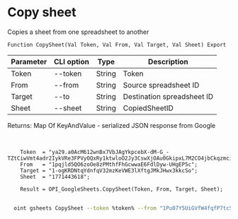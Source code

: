 ﻿---
sidebar_position: 3
---

# Copy sheet
 Copies a sheet from one spreadsheet to another



`Function CopySheet(Val Token, Val From, Val Target, Val Sheet) Export`

  | Parameter | CLI option | Type | Description |
  |-|-|-|-|
  | Token | --token | String | Token |
  | From | --from | String | Source spreadsheet ID |
  | Target | --to | String | Destination spreadsheet ID |
  | Sheet | --sheet | String | CopiedSheetID |

  
  Returns:  Map Of KeyAndValue - serialized JSON response from Google

<br/>




```bsl title="Code example"
    Token  = "ya29.a0AcM612wnBx7VbJAgYkpcebX-dM-G_-TZtCiwVmt4adr2IykVRe3FPVyOQxRy1ktwloO2Jy3CswXjOAu0GkipxL7M2CO4jbCkqzmci2d7-...";
    From   = "1pqjld5QO6zoOe8zPMthfFhGcwwaE6FdlDyw-UHgEP5c";
    Target = "1-ogKRDNtqYdnfqV32mzKeVWE3lXftgJMkJHwx3kkcSo";
    Sheet  = "1771443618";

    Result = OPI_GoogleSheets.CopySheet(Token, From, Target, Sheet);
```



```sh title="CLI command example"
    
  oint gsheets CopySheet --token %token% --from "1Pu07Y5UiGVfW4fqfP7tcSQtdSX_2wdm2Ih23zlxJJwc" --to "1tPDQHmduH9NASRhy0I-a6--ebNNJ5A6wXhhTRcNhD7s" --sheet "25093199"

```

```json title="Result"

```
